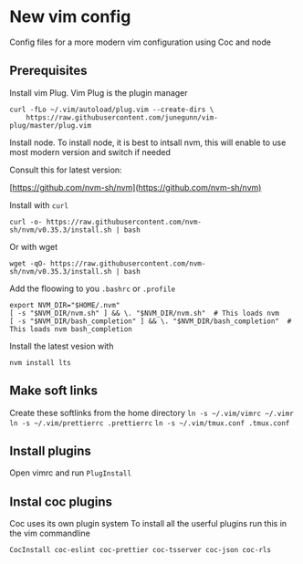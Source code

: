 # New vim config

Config files for a more modern vim configuration using Coc and node

## Prerequisites

Install vim Plug. Vim Plug is the plugin manager
```
curl -fLo ~/.vim/autoload/plug.vim --create-dirs \
    https://raw.githubusercontent.com/junegunn/vim-plug/master/plug.vim
```

Install node.
To install node, it is best to intsall nvm, this will enable to use most modern version and switch if needed

Consult this for latest version:

[https://github.com/nvm-sh/nvm](https://github.com/nvm-sh/nvm)

Install with `curl`
```
curl -o- https://raw.githubusercontent.com/nvm-sh/nvm/v0.35.3/install.sh | bash
```

Or with wget
```
wget -qO- https://raw.githubusercontent.com/nvm-sh/nvm/v0.35.3/install.sh | bash
```


Add the floowing to you `.bashrc` or `.profile`
```
export NVM_DIR="$HOME/.nvm"
[ -s "$NVM_DIR/nvm.sh" ] && \. "$NVM_DIR/nvm.sh"  # This loads nvm
[ -s "$NVM_DIR/bash_completion" ] && \. "$NVM_DIR/bash_completion"  # This loads nvm bash_completion
```

Install the latest vesion with 
```
nvm install lts
```

##  Make soft links

Create these softlinks from the home directory
`ln -s ~/.vim/vimrc ~/.vimr`
`ln -s ~/.vim/prettierrc .prettierrc`
`ln -s ~/.vim/tmux.conf .tmux.conf`


## Install plugins
Open vimrc and run `PlugInstall`


## Instal coc plugins
Coc uses its own plugin system
To install all the userful plugins run this in the vim commandline
```
CocInstall coc-eslint coc-prettier coc-tsserver coc-json coc-rls
```
